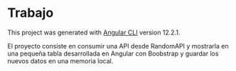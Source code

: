 # Trabajo

This project was generated with [Angular CLI](https://github.com/angular/angular-cli) version 12.2.1.

El proyecto consiste en consumir una API desde RandomAPI y mostrarla en una pequeña tabla desarrollada en Angular con Boobstrap y guardar los nuevos datos en una memoria local.
